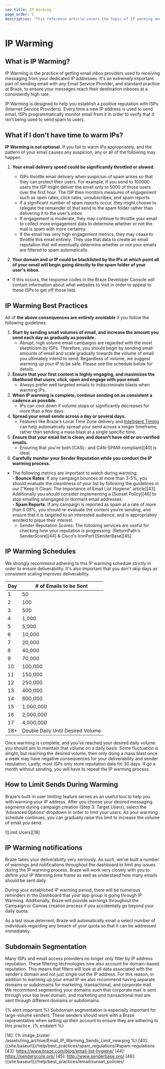```yaml
---
nav_title: IP Warming
page_order: 5
description: "This reference article covers the topic of IP warming and best practices."
---
```


# IP Warming

## What is IP Warming?

IP Warming is the practice of getting email inbox providers used to receiving messaging from your dedicated IP addresses. It's an extremely important part of sending email with any Email Service Provider, and standard practice at Braze, to ensure your messages reach their destination inboxes at a consistently high rate.

IP Warming is designed to help you establish a positive reputation with ISPs (Internet Service Providers). Every time a new IP address is used to send email, ISPs programmatically monitor email from it in order to verify that it isn't being used to send spam to users.

## What if I don't have time to warm IPs?

__IP Warming is not optional.__ If you fail to warm IPs appropriately, and the pattern of your email causes any suspicion, any or all of the following may happen:

1. __Your email delivery speed could be significantly throttled or slowed.__
      - ISPs throttle email delivery when suspicion of spam arises so that they can protect their users. For example, if you send to 100000 users the ISP might deliver the email only to 5000 of those users over the first hour. The ISP then monitors measures of engagement such as open rates, click rates, unsubscribes, and spam reports.
      - If a significant number of spam reports occur, they might choose to relegate the remainder of that send to the spam folder rather than delivering it to the user's inbox.
      - If engagement is moderate, they may continue to throttle your email to collect more engagement data to determine whether or not the mail is spam with more certainty.
      - If the email has very high engagement metrics, they may cease to throttle this email entirely. They use that data to create an email reputation that will eventually determine whether or not your emails are filtered to spam automatically.

2. __Your domain and or IP could be blacklisted by the IPs at which point all of your email will begin going directly to the spam folder of your user's inbox.__
  - If this occurs, the response codes in the Braze Developer Console will contain information about what websites to visit in order to appeal to these ISPs to get off those lists.

## IP Warming Best Practices

All of __the above consequences are entirely avoidable__ if you follow the following guidelines:

1. __Start by sending small volumes of email, and increase the amount you send each day as gradually as possible.__
      - Abrupt, high volume email campaigns are regarded with the most skepticism by ISPs. Therefore, you should begin by sending small amounts of email and scale gradually towards the volume of email you ultimately intend to send. Regardless of volume, we suggest warming up your IP to be safe. Please see the schedule below for details.
2. __Ensure that your first content is highly engaging, and maximizes the likelihood that users, click, open and engage with your email.__
      - Always prefer well targeted emails to indiscriminate blasts when warming IPs.
3. __When IP warming is complete, continue sending on as consistent a cadence as possible.__ 
      - IPs can cool down if volume stops or significantly decreases for more than a few days.
4. __Spread your email sends across a day or several days.__
      - Features like Braze's Local Time Zone delivery and [Intelligent Timing]({{site.baseurl}}/user_guide/intelligence/intelligent_timing/) can help automatically spread your send across a longer timeframe, rather than sending a mass blast at a single specific time.
5. __Ensure that your email list is clean, and doesn't have old or un-verified emails.__ 
      - Ensuring that you're both [CASL- and CAN-SPAM-compliant][40] is ideal.
6. __Carefully monitor your Sender Reputation while you conduct the IP warming process.__ 
  - The following metrics are important to watch during warming:<br>__- Bounce Rates__: If any campaign bounces at more than 3-5%, you should evaluate the cleanliness of your list by following the guidelines in our ["Keep It Clean: The Importance of Email List Hygiene" article][43]. Additionally you should consider implementing a [Sunset Policy][46] to stop emailing unengaged or dormant email addresses.<br>__- Spam Reports__: If any campaign is reported as spam at a rate of more than 0.08%, you should re-evaluate the content you're sending, and ensure that it is targeted to an interested audience, and is appropriately worded to pique their interest.
      - Sender Reputation Scores: The following services are useful for checking how your reputation is progressing: [ReturnPath's SenderScore][44] & Cisco's IronPort [SenderBase][45]

## IP Warming Schedules

We strongly recommend adhering to this IP warming schedule strictly in order to ensure deliverability. It's also important that you don't skip days as consistent scaling improves deliverability.

Day | # of Emails to be Sent
----|--------------------------|
1 | 50
2 | 100
3 | 500
4 | 1,000
5 | 5,000
6 | 10,000
7 | 20,000
8 | 40,000
9 | 70,000
10 | 100,000
11 | 150,000
12 | 250,000
13 | 400,000
14 | 600,000
15 | 1,000,000
16 | 2,000,000
17 | 4,000,000
18+ | Double Daily Until Desired Volume

Once warming is complete, and you've reached your desired daily volume you should aim to maintain that volume on a daily basis. Some fluctuation is alright, but reaching the desired volume, then only doing a mass blast once a week may have negative consequences for your deliverability and sender reputation. Lastly, most ISPs only store reputation data for 30 days. If go a month without sending, you will have to repeat the IP warming process.

## How to Limit Sends During Warming

Braze's built-in user limiting feature serves as an useful tool to help you with warming your IP address. After you choose your desired messaging segments during campaign creation (Step 3: Target Users), select the 'Advanced Options' dropdown in order to limit your users. As your warming schedule continues, you can gradually raise this limit to increase the volume of email you send.

![Limit Users][18]

## IP Warming notifications

Braze takes your deliverability very seriously. As such, we’ve built a number of warnings and notifications throughout the dashboard to limit any issues during the IP warming process.  Braze will work very closely with you to define your IP Warming time frame as well as understand how many emails should be sent daily.

During your established IP warming period, there will be numerous reminders in the Dashboard that your app group is going through IP Warming. Additionally, Braze will provide warnings throughout the Campaign or Canvas creation process if you accidentally go beyond your daily quota.

As a last issue deterrent, Braze will automatically email a select number of individuals regarding any breach of your quota so that it can be addressed immediately.

## Subdomain Segmentation

Many ISPs and email access providers no longer only filter by IP address reputation. These filtering technologies now also account for domain-based reputation.  This means that filters will look at all data associated with the sender's domain and not just single out the IP address. For this reason, in addition to warming up your email IP we also recommend having separate domains or subdomains for marketing, transactional, and corporate mail. We recommend segmenting your domains such that corporate mail is sent through your top level domain, and marketing and transactional mail are sent through different domains or subdomains.

{% alert important %}
  Subdomain segmentation is especially important for large-volume senders. These senders should work with a Braze representative when setting up their account to ensure they are adhering to this practice.
{% endalert %}

[18]: {% image_buster /assets/img_archive/Email_IP_Warming_Sends_Limit_new.png %}
[40]: {{site.baseurl}}/help/best_practices/spam_regulations/#spam-regulations
[43]: https://www.braze.com/blog/email-list-hygiene/
[44]: https://senderscore.org/
[45]: http://www.senderbase.org/
[46]: {{site.baseurl}}/help/best_practices/email/sunset_policies/
